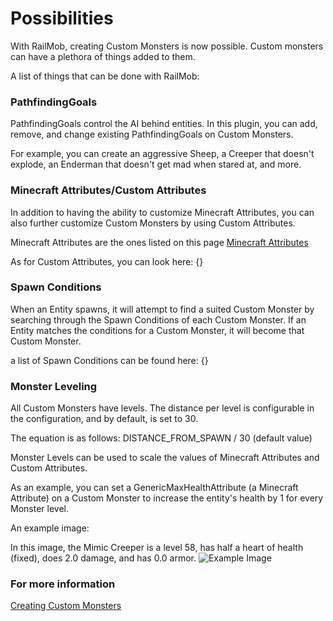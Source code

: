 
# Possibilities

With RailMob, creating Custom Monsters is now possible. Custom monsters can have a plethora of things added to them.

A list of things that can be done with RailMob:

### PathfindingGoals

PathfindingGoals control the AI behind entities. In this plugin, you can add, remove, and change existing PathfindingGoals on Custom Monsters.

For example, you can create an aggressive Sheep, a Creeper that doesn't explode, an Enderman that doesn't get mad when stared at, and more.

### Minecraft Attributes/Custom Attributes

In addition to having the ability to customize Minecraft Attributes, you can also further customize Custom Monsters by using Custom Attributes.

Minecraft Attributes are the ones listed on this page [Minecraft Attributes](https://minecraft.gamepedia.com/Attribute#Attributes_available_on_all_living_entities)

As for Custom Attributes, you can look here: {}

### Spawn Conditions

When an Entity spawns, it will attempt to find a suited Custom Monster by searching through the Spawn Conditions of each Custom Monster. If an Entity matches the conditions for a Custom Monster, it will become that Custom Monster.

a list of Spawn Conditions can be found here: {}

### Monster Leveling

All Custom Monsters have levels. The distance per level is configurable in the configuration, and by default, is set to 30.

The equation is as follows: DISTANCE_FROM_SPAWN / 30 (default value)

Monster Levels can be used to scale the values of Minecraft Attributes and Custom Attributes.

As an example, you can set a GenericMaxHealthAttribute (a Minecraft Attribute) on a Custom Monster to increase the entity's health by 1 for every Monster level.

An example image: 

In this image, the Mimic Creeper is a level 58, has half a heart of health (fixed), does 2.0 damage, and has 0.0 armor.
![Example Image](https://i.imgur.com/eXSUWRh.png)

### For more information

[Creating Custom Monsters](other_file.md)

